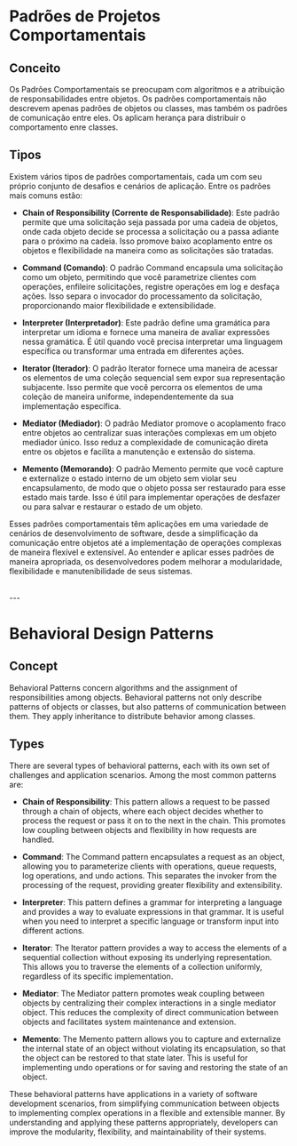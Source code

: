 # Padrões de Projetos Comportamentais

## Conceito
Os Padrões Comportamentais se preocupam com algoritmos e a atribuição de responsabilidades entre objetos. Os padrões comportamentais não descrevem apenas padrões de objetos ou classes, mas também os padrões de comunicação entre eles.
Os  aplicam herança para distribuir o comportamento enre classes.

## Tipos
Existem vários tipos de padrões comportamentais, cada um com seu próprio conjunto de desafios e cenários de aplicação. Entre os padrões mais comuns estão:

- **Chain of Responsibility (Corrente de Responsabilidade)**: Este padrão permite que uma solicitação seja passada por uma cadeia de objetos, onde cada objeto decide se processa a solicitação ou a passa adiante para o próximo na cadeia. Isso promove baixo acoplamento entre os objetos e flexibilidade na maneira como as solicitações são tratadas.

- **Command (Comando)**: O padrão Command encapsula uma solicitação como um objeto, permitindo que você parametrize clientes com operações, enfileire solicitações, registre operações em log e desfaça ações. Isso separa o invocador do processamento da solicitação, proporcionando maior flexibilidade e extensibilidade.

- **Interpreter (Interpretador)**: Este padrão define uma gramática para interpretar um idioma e fornece uma maneira de avaliar expressões nessa gramática. É útil quando você precisa interpretar uma linguagem específica ou transformar uma entrada em diferentes ações.

- **Iterator (Iterador)**: O padrão Iterator fornece uma maneira de acessar os elementos de uma coleção sequencial sem expor sua representação subjacente. Isso permite que você percorra os elementos de uma coleção de maneira uniforme, independentemente da sua implementação específica.

- **Mediator (Mediador)**: O padrão Mediator promove o acoplamento fraco entre objetos ao centralizar suas interações complexas em um objeto mediador único. Isso reduz a complexidade de comunicação direta entre os objetos e facilita a manutenção e extensão do sistema.

- **Memento (Memorando)**: O padrão Memento permite que você capture e externalize o estado interno de um objeto sem violar seu encapsulamento, de modo que o objeto possa ser restaurado para esse estado mais tarde. Isso é útil para implementar operações de desfazer ou para salvar e restaurar o estado de um objeto.


Esses padrões comportamentais têm aplicações em uma variedade de cenários de desenvolvimento de software, desde a simplificação da comunicação entre objetos até a implementação de operações complexas de maneira flexível e extensível. Ao entender e aplicar esses padrões de maneira apropriada, os desenvolvedores podem melhorar a modularidade, flexibilidade e manutenibilidade de seus sistemas.


<br> 
---
<br> 


# Behavioral Design Patterns

## Concept
Behavioral Patterns concern algorithms and the assignment of responsibilities among objects. Behavioral patterns not only describe patterns of objects or classes, but also patterns of communication between them. They apply inheritance to distribute behavior among classes.

## Types
There are several types of behavioral patterns, each with its own set of challenges and application scenarios. Among the most common patterns are:

- **Chain of Responsibility**: This pattern allows a request to be passed through a chain of objects, where each object decides whether to process the request or pass it on to the next in the chain. This promotes low coupling between objects and flexibility in how requests are handled.

- **Command**: The Command pattern encapsulates a request as an object, allowing you to parameterize clients with operations, queue requests, log operations, and undo actions. This separates the invoker from the processing of the request, providing greater flexibility and extensibility.

- **Interpreter**: This pattern defines a grammar for interpreting a language and provides a way to evaluate expressions in that grammar. It is useful when you need to interpret a specific language or transform input into different actions.

- **Iterator**: The Iterator pattern provides a way to access the elements of a sequential collection without exposing its underlying representation. This allows you to traverse the elements of a collection uniformly, regardless of its specific implementation.

- **Mediator**: The Mediator pattern promotes weak coupling between objects by centralizing their complex interactions in a single mediator object. This reduces the complexity of direct communication between objects and facilitates system maintenance and extension.

- **Memento**: The Memento pattern allows you to capture and externalize the internal state of an object without violating its encapsulation, so that the object can be restored to that state later. This is useful for implementing undo operations or for saving and restoring the state of an object.

These behavioral patterns have applications in a variety of software development scenarios, from simplifying communication between objects to implementing complex operations in a flexible and extensible manner. By understanding and applying these patterns appropriately, developers can improve the modularity, flexibility, and maintainability of their systems.